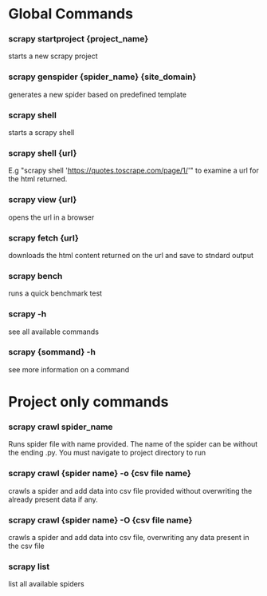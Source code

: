 # Global Commands

### scrapy startproject {project_name}
starts a new scrapy project

### scrapy genspider {spider_name} {site_domain}
generates a new spider based on predefined template

### scrapy shell
starts a scrapy shell

### scrapy shell {url}
E.g "scrapy shell 'https://quotes.toscrape.com/page/1/'" to examine a url for the html returned.

### scrapy view {url}
opens the url in a browser

### scrapy fetch {url}
downloads the html content returned on the url and save to stndard output

### scrapy bench
runs a quick benchmark test

### scrapy -h 
see all available commands

### scrapy {sommand} -h
see more information on a command



# Project only commands

### scrapy crawl spider_name
Runs spider file with name provided. The name of the spider can be without the ending .py. You must navigate to project directory to run

### scrapy crawl {spider name} -o {csv file name}
crawls a spider and add data into csv file provided without overwriting the already present data if any.

### scrapy crawl {spider name} -O {csv file name}
crawls a spider and add data into csv file, overwriting any data present in the csv file

### scrapy list
list all available spiders

